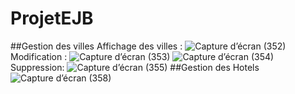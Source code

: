 # ProjetEJB
##Gestion des villes
Affichage des villes :
![Capture d’écran (352)](https://github.com/Nouhaila25/EJB/assets/116907282/8539ede9-b871-4bdf-bd29-4fdbc312e8bd)
Modification :
![Capture d’écran (353)](https://github.com/Nouhaila25/EJB/assets/116907282/a4035426-d9af-4486-bb0b-564f3cda0622)
![Capture d’écran (354)](https://github.com/Nouhaila25/EJB/assets/116907282/dbb2ac7d-e27d-4cdf-a515-beaef44a55b2)
Suppression:
![Capture d’écran (355)](https://github.com/Nouhaila25/EJB/assets/116907282/85ffe99a-0bc9-47f4-9194-f3098d6d785e)
##Gestion des Hotels
![Capture d’écran (358)](https://github.com/Nouhaila25/ProjetEJB/assets/116907282/2061205b-433c-4c30-a6b1-9ffa56396dda)

